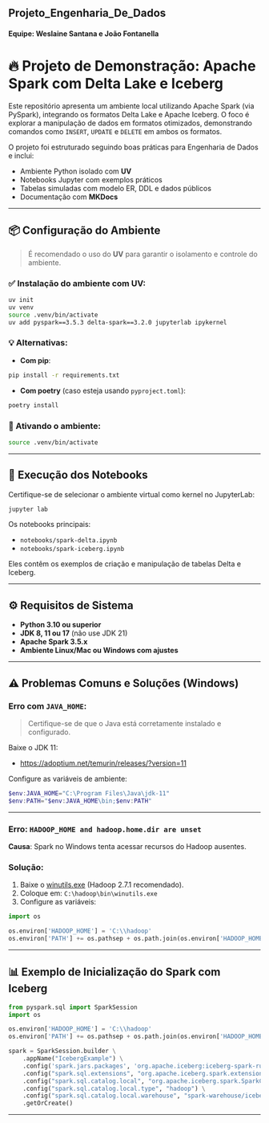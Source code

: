 ## Projeto_Engenharia_De_Dados

#### Equipe: Weslaine Santana e João Fontanella

# 🔥 Projeto de Demonstração: Apache Spark com Delta Lake e Iceberg

Este repositório apresenta um ambiente local utilizando Apache Spark (via PySpark), integrando os formatos Delta Lake e Apache Iceberg. O foco é explorar a manipulação de dados em formatos otimizados, demonstrando comandos como `INSERT`, `UPDATE` e `DELETE` em ambos os formatos.

O projeto foi estruturado seguindo boas práticas para Engenharia de Dados e inclui:
- Ambiente Python isolado com **UV**
- Notebooks Jupyter com exemplos práticos
- Tabelas simuladas com modelo ER, DDL e dados públicos
- Documentação com **MKDocs**

---

## 📦 Configuração do Ambiente

> É recomendado o uso do **UV** para garantir o isolamento e controle do ambiente.

### ✅ Instalação do ambiente com UV:
```bash
uv init
uv venv
source .venv/bin/activate
uv add pyspark==3.5.3 delta-spark==3.2.0 jupyterlab ipykernel
```

### 💡 Alternativas:
- **Com pip**:
```bash
pip install -r requirements.txt
```

- **Com poetry** (caso esteja usando `pyproject.toml`):
```bash
poetry install
```

### 📌 Ativando o ambiente:
```bash
source .venv/bin/activate
```

---

## 🧪 Execução dos Notebooks

Certifique-se de selecionar o ambiente virtual como kernel no JupyterLab:

```bash
jupyter lab
```

Os notebooks principais:
- `notebooks/spark-delta.ipynb`
- `notebooks/spark-iceberg.ipynb`

Eles contêm os exemplos de criação e manipulação de tabelas Delta e Iceberg.

---

## ⚙️ Requisitos de Sistema

- **Python 3.10 ou superior**
- **JDK 8, 11 ou 17** (não use JDK 21)
- **Apache Spark 3.5.x**
- **Ambiente Linux/Mac ou Windows com ajustes**

---

## ⚠️ Problemas Comuns e Soluções (Windows)

### Erro com `JAVA_HOME`:
> Certifique-se de que o Java está corretamente instalado e configurado.

Baixe o JDK 11:
- https://adoptium.net/temurin/releases/?version=11

Configure as variáveis de ambiente:
```powershell
$env:JAVA_HOME="C:\Program Files\Java\jdk-11"
$env:PATH="$env:JAVA_HOME\bin;$env:PATH"
```

---

### Erro: `HADOOP_HOME and hadoop.home.dir are unset`

**Causa**: Spark no Windows tenta acessar recursos do Hadoop ausentes.

### Solução:
1. Baixe o [winutils.exe](https://github.com/cdarlint/winutils) (Hadoop 2.7.1 recomendado).
2. Coloque em: `C:\hadoop\bin\winutils.exe`
3. Configure as variáveis:
```python
import os

os.environ['HADOOP_HOME'] = 'C:\\hadoop'
os.environ['PATH'] += os.pathsep + os.path.join(os.environ['HADOOP_HOME'], 'bin')
```

---

## 📊 Exemplo de Inicialização do Spark com Iceberg

```python
from pyspark.sql import SparkSession
import os

os.environ['HADOOP_HOME'] = 'C:\\hadoop'
os.environ['PATH'] += os.pathsep + os.path.join(os.environ['HADOOP_HOME'], 'bin')

spark = SparkSession.builder \
    .appName("IcebergExample") \
    .config('spark.jars.packages', 'org.apache.iceberg:iceberg-spark-runtime-3.5_2.12:1.6.1') \
    .config("spark.sql.extensions", "org.apache.iceberg.spark.extensions.IcebergSparkSessionExtensions") \
    .config("spark.sql.catalog.local", "org.apache.iceberg.spark.SparkCatalog") \
    .config("spark.sql.catalog.local.type", "hadoop") \
    .config("spark.sql.catalog.local.warehouse", "spark-warehouse/iceberg") \
    .getOrCreate()
```

---
